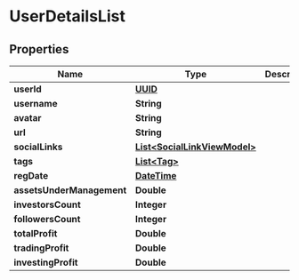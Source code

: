 # UserDetailsList

## Properties
Name | Type | Description | Notes
------------ | ------------- | ------------- | -------------
**userId** | [**UUID**](UUID.md) |  |  [optional]
**username** | **String** |  |  [optional]
**avatar** | **String** |  |  [optional]
**url** | **String** |  |  [optional]
**socialLinks** | [**List&lt;SocialLinkViewModel&gt;**](SocialLinkViewModel.md) |  |  [optional]
**tags** | [**List&lt;Tag&gt;**](Tag.md) |  |  [optional]
**regDate** | [**DateTime**](DateTime.md) |  |  [optional]
**assetsUnderManagement** | **Double** |  |  [optional]
**investorsCount** | **Integer** |  |  [optional]
**followersCount** | **Integer** |  |  [optional]
**totalProfit** | **Double** |  |  [optional]
**tradingProfit** | **Double** |  |  [optional]
**investingProfit** | **Double** |  |  [optional]
